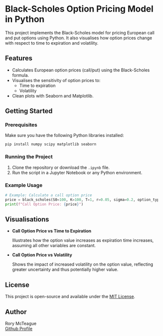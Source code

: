 
# Black-Scholes Option Pricing Model in Python

This project implements the Black-Scholes model for pricing European call and put options using Python. It also visualises how option prices change with respect to time to expiration and volatility.

## Features

- Calculates European option prices (call/put) using the Black-Scholes formula.
- Visualises the sensitivity of option prices to:
  - Time to expiration
  - Volatility
- Clean plots with Seaborn and Matplotlib.

## Getting Started

### Prerequisites

Make sure you have the following Python libraries installed:

```bash
pip install numpy scipy matplotlib seaborn
```

### Running the Project

1. Clone the repository or download the `.ipynb` file.
2. Run the script in a Jupyter Notebook or any Python environment.

### Example Usage

```python
# Example: Calculate a call option price
price = black_scholes(S0=100, K=100, T=1, r=0.05, sigma=0.2, option_type='call')
print(f"Call Option Price: {price}")
```

## Visualisations

- **Call Option Price vs Time to Expiration**

  Illustrates how the option value increases as expiration time increases, assuming all other variables are constant.

- **Call Option Price vs Volatility**

  Shows the impact of increased volatility on the option value, reflecting greater uncertainty and thus potentially higher value.

## License

This project is open-source and available under the [MIT License](LICENSE).

## Author

Rory McTeague  
[Github Profile](https://github.com/RoryMcTeague/)
